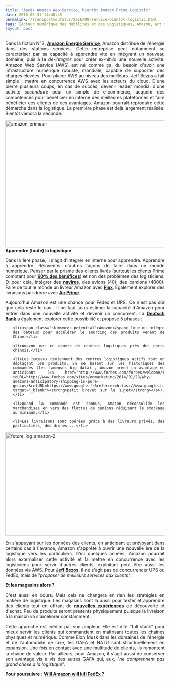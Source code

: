 ```yaml
---
title: "Après Amazon Web Service, bientôt Amazon Prime Logistic"
date: 2016-08-31 14:48:45
permalink: /transportsdufutur/2016/08/service-bientot-logistic.html
tags: [Acteur numérique des Mobilités et des Logistiques, Amazon, art de la guerre, aviation, camion, catastrophe, citoyen, économie de l'expérience, Energie, logistique, marchandises, Que sait-on de nos mobilités ?]
layout: post
---
```


<p style="text-align: justify;">Dans la fiction N°2, <a href="http://transportsdufutur.ademe.fr/2011/08/lavenir-de-lenergie-dans-les-transports-amazon-energy-service.html" target="_blank"><strong>Amazon Energie Service</strong></a>, Amazon distribue de l'énergie dans des stations services. Cette entreprise peut notamment se caractériser par sa capacité à apprendre vite en intégrant un nouveau domaine, puis à le <em>dé-intégrer</em> pour créer ex-nihilo une nouvelle activité. Amazon Web Service (AWS) est né comme ça, du besoin d'avoir une infrastructure numérique robuste, mondiale, capable de supporter des charges élevées. Pour placer AWS au niveau des meilleurs, Jeff Bezos a fait simple : mettre en concurrence AWS avec les acteurs du cloud. D'une pierre plusieurs coups, en cas de succès, devenir leader mondial d'une activité <em>secondaire</em> pour un simple de e-commerce, acquérir des compétences pour bénéficier en interne des meilleures plateformes et faire bénéficier ces clients de ces avantages. Amazon pourrait reproduire cette démarche dans la logistique. La première phase est dejà largement réalisée. Bientôt viendra la seconde.</p>

<p style="text-align: justify;"><a href="http://transportsdufutur.ademe.fr/wp-content/uploads/sites/6/2016/08/amazon_primeair.jpg" rel="attachment wp-att-4739"><img class="aligncenter wp-image-4739 size-full" src="http://transportsdufutur.ademe.fr/wp-content/uploads/sites/6/2016/08/amazon_primeair.jpg" alt="amazon_primeair" width="600" height="400" /></a><!--more--><strong>Apprendre (toute) la logistique</strong></p>

<p style="text-align: justify;">Dans la 1ère phase, il s'agit d'intégrer en interne pour apprendre. Apprendre à apprendre. Réinventer d'autres façons de faire dans un monde numérique. Penser par le prisme des clients livrés (surtout les clients Prime comptant pour <strong><a href="http://www.retaildive.com/news/study-prime-members-make-up-60-of-amazons-gmv/421041/" target="_blank">60% des bénéfices</a></strong>) et non des problèmes des logisticiens. Et pour cela, intégrer des <a href="http://www.challenges.fr/internet/20160116.CHA4001/amazon-s-invite-dans-le-transport-maritime.html" target="_blank"><strong>navires</strong></a>, des avions (40), des camions (4000). Faire de tout le monde un livreur Amazon avec <a href="https://flex.amazon.com/" target="_blank"><strong>Flex</strong></a>. Egalement explorer des livraisons par drone avec <a href="https://www.amazon.com/b?node=8037720011&ref=producthunt" target="_blank"><strong>Air Prime</strong></a>.</p>

<p style="text-align: justify;">Aujourd'hui Amazon est une chance pour Fedex et UPS. Ce n'est pas sûr que cela reste le cas . Il ne faut sous estimer la capacité d'Amazon pour entrer dans une nouvelle activité et devenir un concurrent. La <a href="http://uk.businessinsider.com/amazons-logistics-re-imagined-by-deutsche-bank-2016-6?r=US&IR=T" target="_blank"><strong>Deutsch Bank</strong></a> a également explorer cette possibilité et propose 5 phases :</p>



<ol style="text-align: justify;">

	<li><span class="skimwords-potential">Amazon</span> loue ou intègre des bateaux pour accélérer le sourcing des produits venant de Chine,</li>

	<li>Amazon met en oeuvre de centres logstiques près des ports chinois,</li>

	<li>Les bateaux deviennent des centres logistiques actifs tout en déplaçant les produits. En se basant sur les historiques des commandes (les fameuses big data) , Amazon prend un avantage en anticipant (<a href="http://www.forbes.com/forbes/welcome/?toURL=http://www.forbes.com/sites/onmarketing/2014/01/28/why-amazons-anticipatory-shipping-is-pure-genius/&refURL=https://www.google.fr&referrer=https://www.google.fr" target="_blank"><strong>petit brevet sur le sujet</strong></a>).</li>

	<li>Quand la commande est connue, Amazon déconsolide les marchandises en vers des flottes de camions réduisant le stockage au minimum,</li>

	<li>Les livraisons sont opérées grâce à des livreurs privés, des particuliers, des drones ...</li>

</ol>

<p style="text-align: justify;"><a href="http://transportsdufutur.ademe.fr/wp-content/uploads/sites/6/2016/08/future_log_amazon-2.jpg" rel="attachment wp-att-4738"><img class="aligncenter wp-image-4738 size-full" src="http://transportsdufutur.ademe.fr/wp-content/uploads/sites/6/2016/08/future_log_amazon-2.jpg" alt="future_log_amazon-2" width="952" height="325" /></a></p>

<p style="text-align: justify;">En s'appuyant sur les données des clients, en anticipant et prévoyant dans certains cas à l'avance, Amazon s'apprête à ouvrir une nouvelle ère de la logistique vers les particuliers. D'ici quelques années, Amazon pourrait alors externaliser cette activité et la mettre en concurrence avec les logisticiens pour servir d'autres clients, exploitant peut être aussi les données via AWS. Pour <a href="http://www.bloomberg.com/features/2016-amazon-delivery/" target="_blank"><strong>Jeff Bezos</strong></a>, il ne s'agit pas de concurrencer UPS ou FedEx, mais de "<em>proposer de meilleurs services aux clients</em>".</p>

<p style="text-align: justify;"><strong>Et les magasins alors ?</strong></p>

<p style="text-align: justify;">C'est aussi en cours. Mais cela ne changera en rien les stratégies en matière de logistique. Les magasins sont là aussi pour tester et apprendre des clients tout en offrant de <a href="http://www.journaldunet.com/ebusiness/commerce/1172448-quels-sont-vraiment-les-projets-de-magasins-d-amazon/" target="_blank"><strong>nouvelles expériences</strong></a> de découverte et d'achat. Peu de produits seront présents physiquement puisque la livraison à la maison va s'améliorer constamment.</p>

<p style="text-align: justify;">Cette approche est inédite par son ampleur. Elle est dite "full stack" pour mieux servir les clients qui commandent en maîtrisant toutes les chaînes physiques et numérique. Comme Elon Musk dans les domaines de l'énergie et de l'automobile de luxe, les GAFA et NATU sont structurellement en expansion. Une fois en contact avec une multitude de clients, ils remontent la chaine de valeur. Par ailleurs, pour Amazon, il s'agit aussi de conserver son avantage vis à vis des autres GAFA qui, eux, "<em>ne comprennent pas grand chose à la logistique</em>".</p>

<strong>Pour poursuivre</strong> : <strong><a href="http://www.bloomberg.com/features/2016-amazon-delivery/" target="_blank">Will Amazon will kill FedEx ?</a></strong>
